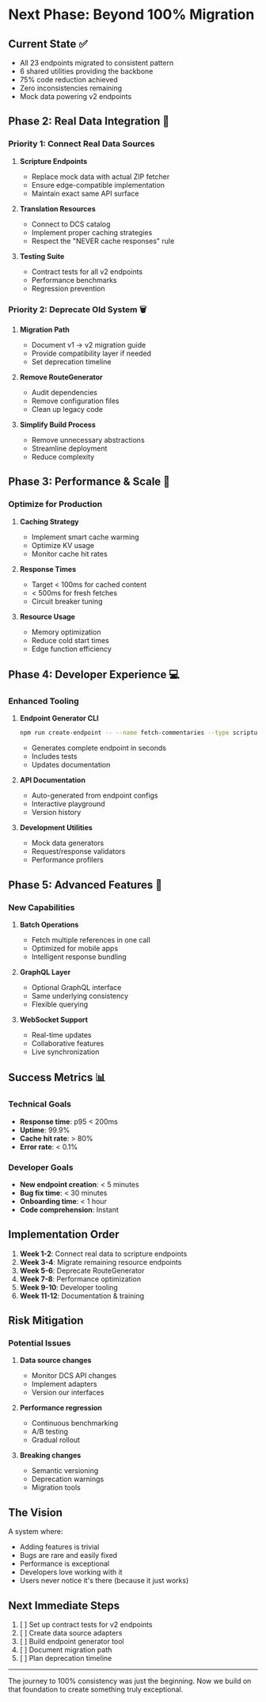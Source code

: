 # Next Phase: Beyond 100% Migration

## Current State ✅

- All 23 endpoints migrated to consistent pattern
- 6 shared utilities providing the backbone
- 75% code reduction achieved
- Zero inconsistencies remaining
- Mock data powering v2 endpoints

## Phase 2: Real Data Integration 🔌

### Priority 1: Connect Real Data Sources

1. **Scripture Endpoints**
   - Replace mock data with actual ZIP fetcher
   - Ensure edge-compatible implementation
   - Maintain exact same API surface

2. **Translation Resources**
   - Connect to DCS catalog
   - Implement proper caching strategies
   - Respect the "NEVER cache responses" rule

3. **Testing Suite**
   - Contract tests for all v2 endpoints
   - Performance benchmarks
   - Regression prevention

### Priority 2: Deprecate Old System 🗑️

1. **Migration Path**
   - Document v1 → v2 migration guide
   - Provide compatibility layer if needed
   - Set deprecation timeline

2. **Remove RouteGenerator**
   - Audit dependencies
   - Remove configuration files
   - Clean up legacy code

3. **Simplify Build Process**
   - Remove unnecessary abstractions
   - Streamline deployment
   - Reduce complexity

## Phase 3: Performance & Scale 🚀

### Optimize for Production

1. **Caching Strategy**
   - Implement smart cache warming
   - Optimize KV usage
   - Monitor cache hit rates

2. **Response Times**
   - Target < 100ms for cached content
   - < 500ms for fresh fetches
   - Circuit breaker tuning

3. **Resource Usage**
   - Memory optimization
   - Reduce cold start times
   - Edge function efficiency

## Phase 4: Developer Experience 💻

### Enhanced Tooling

1. **Endpoint Generator CLI**

   ```bash
   npm run create-endpoint -- --name fetch-commentaries --type scripture
   ```

   - Generates complete endpoint in seconds
   - Includes tests
   - Updates documentation

2. **API Documentation**
   - Auto-generated from endpoint configs
   - Interactive playground
   - Version history

3. **Development Utilities**
   - Mock data generators
   - Request/response validators
   - Performance profilers

## Phase 5: Advanced Features 🎯

### New Capabilities

1. **Batch Operations**
   - Fetch multiple references in one call
   - Optimized for mobile apps
   - Intelligent response bundling

2. **GraphQL Layer**
   - Optional GraphQL interface
   - Same underlying consistency
   - Flexible querying

3. **WebSocket Support**
   - Real-time updates
   - Collaborative features
   - Live synchronization

## Success Metrics 📊

### Technical Goals

- **Response time**: p95 < 200ms
- **Uptime**: 99.9%
- **Cache hit rate**: > 80%
- **Error rate**: < 0.1%

### Developer Goals

- **New endpoint creation**: < 5 minutes
- **Bug fix time**: < 30 minutes
- **Onboarding time**: < 1 hour
- **Code comprehension**: Instant

## Implementation Order

1. **Week 1-2**: Connect real data to scripture endpoints
2. **Week 3-4**: Migrate remaining resource endpoints
3. **Week 5-6**: Deprecate RouteGenerator
4. **Week 7-8**: Performance optimization
5. **Week 9-10**: Developer tooling
6. **Week 11-12**: Documentation & training

## Risk Mitigation

### Potential Issues

1. **Data source changes**
   - Monitor DCS API changes
   - Implement adapters
   - Version our interfaces

2. **Performance regression**
   - Continuous benchmarking
   - A/B testing
   - Gradual rollout

3. **Breaking changes**
   - Semantic versioning
   - Deprecation warnings
   - Migration tools

## The Vision

A system where:

- Adding features is trivial
- Bugs are rare and easily fixed
- Performance is exceptional
- Developers love working with it
- Users never notice it's there (because it just works)

## Next Immediate Steps

1. [ ] Set up contract tests for v2 endpoints
2. [ ] Create data source adapters
3. [ ] Build endpoint generator tool
4. [ ] Document migration path
5. [ ] Plan deprecation timeline

---

The journey to 100% consistency was just the beginning. Now we build on that foundation to create something truly exceptional.
